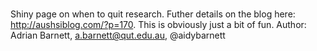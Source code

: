 # 
Shiny page on when to quit research.
Futher details on the blog here: http://aushsiblog.com/?p=170. This is obviously just a bit of fun.
Author: Adrian Barnett, a.barnett@qut.edu.au, @aidybarnett
